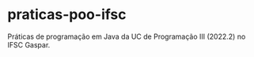 # praticas-poo-ifsc
Práticas de programação em Java da UC de Programação III (2022.2) no IFSC Gaspar.
